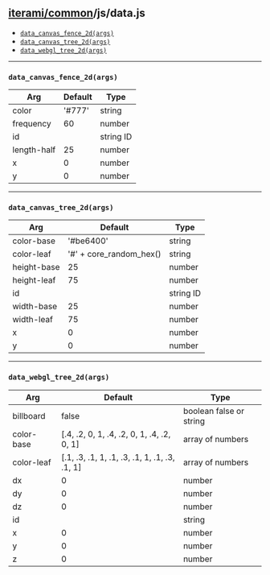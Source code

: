 [iterami/common](https://github.com/iterami/Docs.htm/blob/gh-pages/common/README.md)/js/data.js
-----------------------------------------------------------------------------------------------

* [`data_canvas_fence_2d(args)`](#data_canvas_fence_2dargs)
* [`data_canvas_tree_2d(args)`](#data_canvas_tree_2dargs)
* [`data_webgl_tree_2d(args)`](#data_webgl_tree_2dargs)

---

### `data_canvas_fence_2d(args)`

Arg         | Default | Type
------------|---------|----------
color       | '#777'  | string
frequency   | 60      | number
id          |         | string ID
length-half | 25      | number
x           | 0       | number
y           | 0       | number

---

### `data_canvas_tree_2d(args)`

Arg         | Default                 | Type
------------|-------------------------|----------
color-base  | '#be6400'               | string
color-leaf  | '#' + core_random_hex() | string
height-base | 25                      | number
height-leaf | 75                      | number
id          |                         | string ID
width-base  | 25                      | number
width-leaf  | 75                      | number
x           | 0                       | number
y           | 0                       | number

---

### `data_webgl_tree_2d(args)`

Arg        | Default                                       | Type
-----------|-----------------------------------------------|------------------------
billboard  | false                                         | boolean false or string
color-base | [.4, .2, 0, 1, .4, .2, 0, 1, .4, .2, 0, 1]    | array of numbers
color-leaf | [.1, .3, .1, 1, .1, .3, .1, 1, .1, .3, .1, 1] | array of numbers
dx         | 0                                             | number
dy         | 0                                             | number
dz         | 0                                             | number
id         |                                               | string
x          | 0                                             | number
y          | 0                                             | number
z          | 0                                             | number
